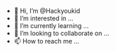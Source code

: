 - 👋 Hi, I’m @Hackyoukid
- 👀 I’m interested in ...
- 🌱 I’m currently learning ...
- 💞️ I’m looking to collaborate on ...
- 📫 How to reach me ...

<!---
Hackyoukid/Hackyoukid is a ✨ special ✨ repository because its `README.md` (this file) appears on your GitHub profile.
You can click the Preview link to take a look at your changes.
--->
